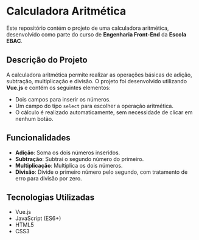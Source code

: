 # Calculadora Aritmética

Este repositório contém o projeto de uma calculadora aritmética, desenvolvido como parte do curso de **Engenharia Front-End** da **Escola EBAC**.

## Descrição do Projeto

A calculadora aritmética permite realizar as operações básicas de adição, subtração, multiplicação e divisão. O projeto foi desenvolvido utilizando **Vue.js** e contém os seguintes elementos:

- Dois campos para inserir os números.
- Um campo do tipo `select` para escolher a operação aritmética.
- O cálculo é realizado automaticamente, sem necessidade de clicar em nenhum botão.

## Funcionalidades

- **Adição**: Soma os dois números inseridos.
- **Subtração**: Subtrai o segundo número do primeiro.
- **Multiplicação**: Multiplica os dois números.
- **Divisão**: Divide o primeiro número pelo segundo, com tratamento de erro para divisão por zero.

## Tecnologias Utilizadas

- Vue.js
- JavaScript (ES6+)
- HTML5
- CSS3
